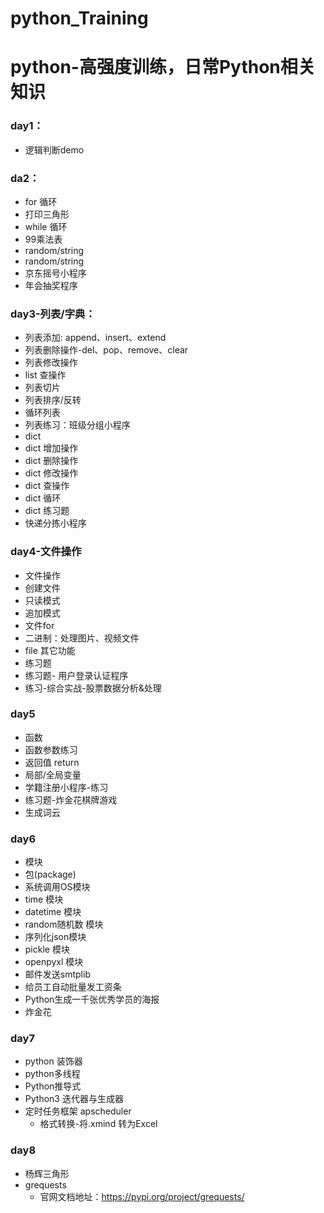 # python_Training

# python-高强度训练，日常Python相关知识
### day1：
* 逻辑判断demo

### da2：
* for 循环
* 打印三角形
* while 循环
* 99乘法表
* random/string
* random/string
* 京东摇号小程序
* 年会抽奖程序


### day3-列表/字典：
* 列表添加: append、insert、extend
* 列表删除操作-del、pop、remove、clear
* 列表修改操作
* list 查操作
* 列表切片
* 列表排序/反转
* 循环列表
* 列表练习：班级分组⼩程序
* dict
* dict 增加操作
* dict 删除操作
* dict 修改操作
* dict 查操作
* dict 循环
* dict 练习题
* 快递分拣⼩程序


### day4-文件操作
* 文件操作
* 创建文件
* 只读模式
* 追加模式
* 文件for
* 二进制：处理图片、视频文件
* file 其它功能
* 练习题
* 练习题- ⽤户登录认证程序
* 练习-综合实战-股票数据分析&处理


### day5
* 函数
* 函数参数练习
* 返回值 return
* 局部/全局变量
* 学籍注册小程序-练习
* 练习题-炸金花棋牌游戏
* 生成词云


### day6
* 模块
* 包(package)
* 系统调⽤OS模块
* time 模块
* datetime 模块
* random随机数 模块
* 序列化json模块
* pickle 模块
* openpyxl 模块
* 邮件发送smtplib
* 给员⼯⾃动批量发⼯资条
* Python生成一千张优秀学员的海报
* 炸金花


### day7
* python 装饰器
* python多线程
* Python推导式
* Python3 迭代器与生成器
* 定时任务框架 apscheduler
  * 格式转换-将.xmind 转为Excel


### day8
* 杨辉三角形
* grequests 
  * 官网文档地址：https://pypi.org/project/grequests/
